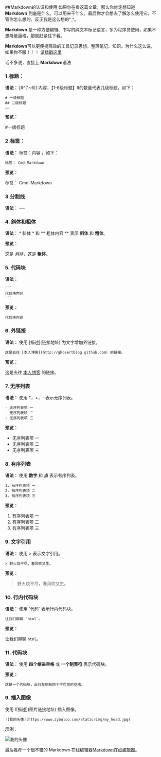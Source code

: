 ##Markdown的认识和使用
如果你在看这篇文章，那么你肯定想知道 **Markdown** 到底是什么，可以用来干什么，最后你才会想去了解怎么使用它。不管你怎么想的，反正我是这么想的^_^。

**Markdown** 是一种方便编辑、书写的纯文本标记语言，多为程序员使用，如果不想降低逼格，那就赶紧往下看。

**Markdown**可以更便捷高效的工具记录思想，整理笔记、知识。为什么这么说，如果你不服！！！ [请猛戳这里](https://apple4us.com/2012/02/why-writers-should-use-markdown/)

话不多说，直接上 **Markdown**语法

### 1.标题：


**语法：** [#^(1~6)] 内容，【1-6级标题】#的数量代表几级标题，如下：

    # 一级标题
    ## 二级标题
    ……
**预览：**

#一级标题


### 2.标签：
**语法：**  标签：内容 ，如下：

    标签： Cmd-Markdown
**预览：**

标签： Cmd-Markdown

### 3.分割线

**语法：**  ---

### 4. 斜体和粗体

**语法：** \* 斜体 \*  和 \** 粗体内容 \**   表示   **斜体** 和 **粗体**。

**预览：**

这是 *斜体*，这是 **粗体**。

### 5. 代码块
**语法：** 

    ```
    代码块内容
    ```
**预览：**
```
代码块内容
```


### 6. 外链接

**语法：**  使用 \[描述](链接地址) 为文字增加外链接。
    
    这是去往 [本人博客](http://ghosertblog.github.com) 的链接。

**预览：**

这是去往 [本人博客](http://ghosertblog.github.com) 的链接。

### 7. 无序列表
**语法：** 使用 *，+，- 表示无序列表。

    - 无序列表项 一
    - 无序列表项 二
    - 无序列表项 三

**预览：**

- 无序列表项 一
- 无序列表项 二
- 无序列表项 三

### 8. 有序列表

**语法：** 使用 **数字** 和 **点** 表示有序列表。

    1. 有序列表项 一
    2. 有序列表项 二
    3. 有序列表项 三
**预览：**

1. 有序列表项 一
2. 有序列表项 二
3. 有序列表项 三

### 9. 文字引用

**语法：** 使用 > 表示文字引用。

    > 野火烧不尽，春风吹又生。

**预览：**

> 野火烧不尽，春风吹又生。

### 10. 行内代码块

**语法：** 使用 \`代码` 表示行内代码块。
    
    让我们聊聊 `html`。

**预览：**

让我们聊聊 `html`。

### 11.  代码块

**语法：** 使用 **四个缩进空格** 或 **一个制表符** 表示代码块。

**预览：**

    这是一个代码块，此行左侧有四个不可见的空格。

### 9.  插入图像

使用 \!\[描述](图片链接地址) 插入图像。

    ![我的头像](https://www.zybuluo.com/static/img/my_head.jpg)

示例：

![我的头像](https://www.zybuluo.com/static/img/my_head.jpg)

最后推荐一个很不错的 Markdown 在线编辑器[Markdown在线编辑器](https://www.zybuluo.com/mdeditor)。
